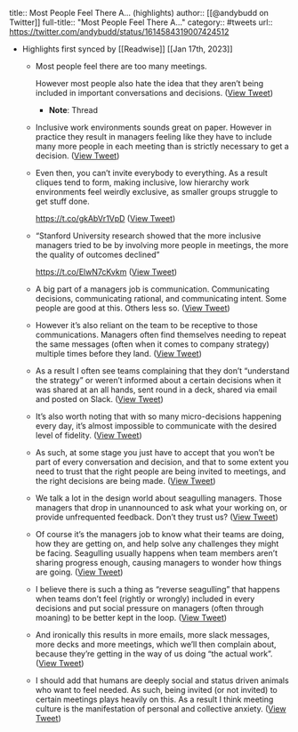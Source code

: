 title:: Most People Feel There A... (highlights)
author:: [[@andybudd on Twitter]]
full-title:: "Most People Feel There A..."
category:: #tweets
url:: https://twitter.com/andybudd/status/1614584319007424512

- Highlights first synced by [[Readwise]] [[Jan 17th, 2023]]
	- Most people feel there are too many meetings.
	  
	  However most people also hate the idea that they aren’t being included in important conversations and decisions. ([View Tweet](https://twitter.com/andybudd/status/1614584319007424512))
		- **Note**: Thread
	- Inclusive work environments sounds great on paper. However in practice they result in managers feeling like they have to include many more people in each meeting than is strictly necessary to get a decision. ([View Tweet](https://twitter.com/andybudd/status/1614585348956332032))
	- Even then, you can’t invite everybody to everything. As a result cliques tend to form, making inclusive, low hierarchy work environments feel weirdly exclusive, as smaller groups struggle to get stuff done. 
	  
	  https://t.co/gkAbVr1VpD ([View Tweet](https://twitter.com/andybudd/status/1614586078534459393))
	- “Stanford University research showed that the more inclusive managers tried to be by involving more people in meetings, the more the quality of outcomes declined”
	  
	  https://t.co/ElwN7cKvkm ([View Tweet](https://twitter.com/andybudd/status/1614587186766118913))
	- A big part of a managers job is communication. Communicating decisions, communicating rational, and communicating intent. Some people are good at this. Others less so. ([View Tweet](https://twitter.com/andybudd/status/1614588992019730432))
	- However it’s also reliant on the team to be receptive to those communications. Managers often find themselves needing to repeat the same messages (often when it comes to company strategy) multiple times before they land. ([View Tweet](https://twitter.com/andybudd/status/1614589384707170304))
	- As a result I often see teams complaining that they don’t “understand the strategy” or weren’t informed about a certain decisions when it was shared at an all hands, sent round in a deck, shared via email and posted on Slack. ([View Tweet](https://twitter.com/andybudd/status/1614589906361147393))
	- It’s also worth noting that with so many micro-decisions happening every day, it’s almost impossible to communicate with the desired level of fidelity. ([View Tweet](https://twitter.com/andybudd/status/1614590152638189570))
	- As such, at some stage you just have to accept that you won’t be part of every conversation and decision, and that to some extent you need to trust that the right people are being invited to meetings, and the right decisions are being made. ([View Tweet](https://twitter.com/andybudd/status/1614590410172600322))
	- We talk a lot in the design world about seagulling managers. Those managers that drop in unannounced to ask what your working on, or provide unfrequented feedback. Don’t they trust us? ([View Tweet](https://twitter.com/andybudd/status/1614590684777910276))
	- Of course it’s the managers job to know what their teams are doing, how they are getting on, and help solve any challenges they might be facing. Seagulling usually happens when team members aren’t sharing progress enough, causing managers to wonder how things are going. ([View Tweet](https://twitter.com/andybudd/status/1614591101083553792))
	- I believe there is such a thing as “reverse seagulling” that happens when teams don’t feel (rightly or wrongly) included in every decisions and put social pressure on managers (often through moaning) to be better kept in the loop. ([View Tweet](https://twitter.com/andybudd/status/1614591707902771201))
	- And ironically this results in more emails, more slack messages, more decks and more meetings, which we’ll then complain about, because they’re getting in the way of us doing “the actual work”. ([View Tweet](https://twitter.com/andybudd/status/1614591948634968064))
	- I should add that humans are deeply social and status driven animals who want to feel needed. As such, being invited (or not invited) to certain meetings plays heavily on this. As a result I think meeting culture is the manifestation of personal and collective anxiety. ([View Tweet](https://twitter.com/andybudd/status/1614596748797935616))
